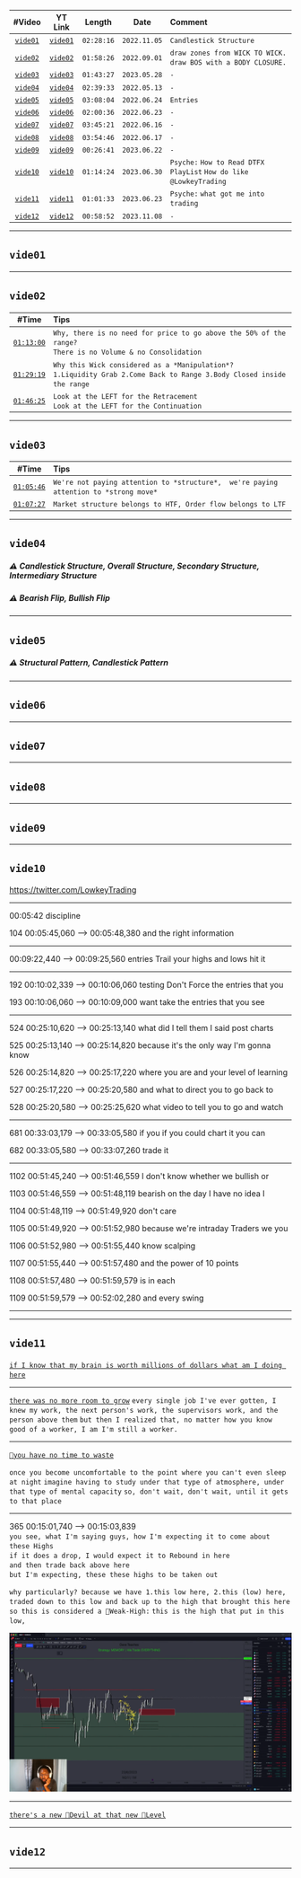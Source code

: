 | #Video | YT Link | Length | Date | Comment | 
| :---: | :---: | :---: | :---: | :--- |
| [`vide01`](#vide01) | [`vide01`](https://www.youtube.com/watch?v=y4rE-jVqrRY) | `02:28:16` | `2022.11.05` | `Candlestick Structure ` |
| [`vide02`](#vide02) | [`vide02`](https://www.youtube.com/watch?v=Xw1CG5HWVts) | `01:58:26` | `2022.09.01` | `draw zones from WICK TO WICK.` <br/> `draw BOS with a BODY CLOSURE. ` |
| [`vide03`](#vide03) | [`vide03`](https://www.youtube.com/watch?v=-O1_MSMVBPc) | `01:43:27` | `2023.05.28` | `-` |
| [`vide04`](#vide04) | [`vide04`](https://www.youtube.com/watch?v=1Vug-H3r88c) | `02:39:33` | `2022.05.13` | `-` |
| [`vide05`](#vide05) | [`vide05`](https://www.youtube.com/watch?v=x4X7srbXf1k) | `03:08:04` | `2022.06.24` | `Entries` |
| [`vide06`](#vide06) | [`vide06`](https://www.youtube.com/watch?v=Du5ywps8cyI) | `02:00:36` | `2022.06.23` | `-` |
| [`vide07`](#vide07) | [`vide07`](https://www.youtube.com/watch?v=NL5DO8mJPsc) | `03:45:21` | `2022.06.16` | `-` |
| [`vide08`](#vide08) | [`vide08`](https://www.youtube.com/watch?v=VV0teyLZWi0) | `03:54:46` | `2022.06.17` | `-` |
| [`vide09`](#vide09) | [`vide09`](https://www.youtube.com/watch?v=hqX91iZo5_g) | `00:26:41` | `2023.06.22` | `-` |
| [`vide10`](#vide10) | [`vide10`](https://www.youtube.com/watch?v=RoLhvoEPXsQ) | `01:14:24` | `2023.06.30` | `Psyche:` `How to Read DTFX PlayList` `How do like @LowkeyTrading`|
| [`vide11`](#vide11) | [`vide11`](https://www.youtube.com/watch?v=ntyP_urAuZM) | `01:01:33` | `2023.06.23` | `Psyche:` `what got me into trading` |
| [`vide12`](#vide12) | [`vide12`](https://www.youtube.com/watch?v=BGV57yOxkig) | `00:58:52` | `2023.11.08` | `-` |

___  
## `vide01`
___  
## `vide02`
| #Time | Tips |
| :---: | :--- |
| [`01:13:00`](https://www.youtube.com/watch?v=Xw1CG5HWVts#t=01h13m00s) | `Why, there is no need for price to go above the 50% of the range?` <br/> `There is no Volume & no Consolidation` |
| [`01:29:19`](https://www.youtube.com/watch?v=Xw1CG5HWVts#t=01h29m19s) | `Why this Wick considered as a *Manipulation*?` <br/> `1.Liquidity Grab 2.Come Back to Range 3.Body Closed inside the range` |
| [`01:46:25`](https://www.youtube.com/watch?v=Xw1CG5HWVts#t=01h46m25s) | `Look at the LEFT for the Retracement` <br/> `Look at the LEFT for the Continuation` |
___  
## `vide03`
| #Time | Tips |
| :---: | :--- |
| [`01:05:46`](https://www.youtube.com/watch?v=-O1_MSMVBPc#t=01h05m46s) | `We're not paying attention to *structure*,  we're paying attention to *strong move*` |
| [`01:07:27`](https://www.youtube.com/watch?v=-O1_MSMVBPc#t=01h07m27s) | `Market structure belongs to HTF, Order flow belongs to LTF` |
___  
## `vide04`  
##### ⚠️ Candlestick Structure, Overall Structure, Secondary Structure, Intermediary Structure
##### ⚠️ Bearish Flip, Bullish Flip
___  
## `vide05`  
##### ⚠️ Structural Pattern, Candlestick Pattern
___  
## `vide06`  
___  
## `vide07`  
___  
## `vide08`  
___  
## `vide09`  
___  
## `vide10`  
https://twitter.com/LowkeyTrading

___
00:05:42
discipline

104
00:05:45,060 --> 00:05:48,380
and the right information
___


00:09:22,440 --> 00:09:25,560
entries Trail your highs and lows hit it

___

192
00:10:02,339 --> 00:10:06,060
testing Don't Force the entries that you

193
00:10:06,060 --> 00:10:09,000
want take the entries that you see
___



524
00:25:10,620 --> 00:25:13,140
what did I tell them I said post charts

525
00:25:13,140 --> 00:25:14,820
because it's the only way I'm gonna know

526
00:25:14,820 --> 00:25:17,220
where you are and your level of learning

527
00:25:17,220 --> 00:25:20,580
and what to direct you to go back to

528
00:25:20,580 --> 00:25:25,620
what video to tell you to go and watch
___




681
00:33:03,179 --> 00:33:05,580
if you if you could chart it you can

682
00:33:05,580 --> 00:33:07,260
trade it
___


1102
00:51:45,240 --> 00:51:46,559
I don't know whether we bullish or

1103
00:51:46,559 --> 00:51:48,119
bearish on the day I have no idea I

1104
00:51:48,119 --> 00:51:49,920
don't care

1105
00:51:49,920 --> 00:51:52,980
because we're intraday Traders we you

1106
00:51:52,980 --> 00:51:55,440
know scalping

1107
00:51:55,440 --> 00:51:57,480
and the power of 10 points

1108
00:51:57,480 --> 00:51:59,579
is in each

1109
00:51:59,579 --> 00:52:02,280
and every swing
___

___  
## `vide11`  
[`if I know that my brain is worth millions of dollars what am I doing here`](https://www.youtube.com/watch?v=ntyP_urAuZM#t=00h04m42s)
___
[`there was no more room to grow`](https://www.youtube.com/watch?v=ntyP_urAuZM#t=00h05m42s)
`every single job I've ever gotten, I knew my work, the next person's work, the supervisors work, and the person above them`
`but then I realized that, no matter how you know good of a worker, I am I'm still a worker.`
___
[`🔴you have no time to waste`](https://www.youtube.com/watch?v=ntyP_urAuZM#t=00h13m24s)

`once you become uncomfortable to the point where you can't even sleep at night`
`imagine having to study under that type of atmosphere, under that type of mental capacity`
`so, don't wait, don't wait, until it gets to that place`
___
365
00:15:01,740 --> 00:15:03,839  
`you see, what I'm saying guys, how I'm expecting it to come about these Highs`  
`if it does a drop, I would expect it to Rebound in here`  
`and then trade back above here`  
`but I'm expecting, these these highs to be taken out`  

`why particularly? because we have 1.this low here, 2.this (low) here, traded down to this low and back up to the high that brought this here`
`so this is considered a 🔴Weak-High:`
`this is the high that put in this low, `

[![DTFX](pic/Video%2011%2015-24%20screenshot.png)](https://www.youtube.com/watch?v=ntyP_urAuZM#t=00h15m01s)
___
[`there's a new 🔴Devil at that new 🔴Level`](https://www.youtube.com/watch?v=ntyP_urAuZM#t=00h42m05s)
___  
## `vide12`  
___  



